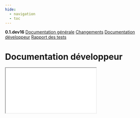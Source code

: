 ```yaml
---
hide:
  - navigation
  - toc
---
```


<div id="version_menu">
  <b>0.1.dev16</b>
  <a href="../">Documentation générale</a>
  <a href="../CHANGELOG/">Changements</a>
  <a href="../DOCUMENTATION/">Documentation développeur</a>
  <a href="../TESTS/">Rapport des tests</a>
</div>

# Documentation développeur

<iframe src="../rok4/index.html"></iframe>